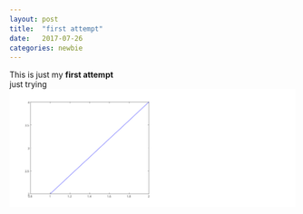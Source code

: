```yaml
---
layout: post
title:  "first attempt"
date:   2017-07-26 
categories: newbie
---
```


This is just my **first attempt**
<br>
just trying 
![Alt Text](https://raw.githubusercontent.com/LRSCardoso/LRSCardoso.github.io/master/_images/testesvg.svg)
